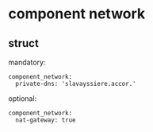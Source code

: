 # component network

## struct

mandatory:

```language-yaml
component_network:
  private-dns: 'slavayssiere.accor.'
```

optional:

```language-yaml
component_network:
  nat-gateway: true
```
